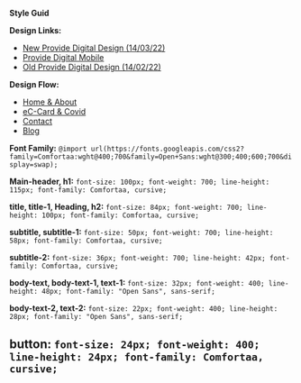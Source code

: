 **Style Guid**

**Design Links:**
- [New Provide Digital Design (14/03/22)](https://xd.adobe.com/view/af014f1c-99d7-45e7-9c11-bb4ab332d26d-fa52/)
- [Provide Digital Mobile](https://xd.adobe.com/view/d2105a20-fe66-413e-aaf9-8ec8d38b21c1-8743/)
- [Old Provide Digital Design (14/02/22)](https://xd.adobe.com/view/f908614d-098d-4792-aece-6264e347d5a4-ac5b/)

**Design Flow:**
- [Home & About](https://xd.adobe.com/view/a1cc3036-c4a8-43fc-8fca-e802aa056378-f49f/)
- [eC-Card & Covid](https://xd.adobe.com/view/b2885b73-b1a0-4ccd-99d5-f4b51dfc7c7f-e7db/)
- [Contact](https://xd.adobe.com/view/7f58fb03-7080-4708-8cb7-721884650fa9-2a0b/)
- [Blog](https://xd.adobe.com/view/37ed8001-9d25-48ce-8672-5ccff96a4c04-62be/)

**Font Family:** `@import url(https://fonts.googleapis.com/css2?family=Comfortaa:wght@400;700&family=Open+Sans:wght@300;400;600;700&display=swap);`

**Main-header, h1:** `
font-size: 100px;
font-weight: 700;
line-height: 115px;
font-family: Comfortaa, cursive;
`

**title, title-1, Heading, h2:** `
font-size: 84px;
font-weight: 700;
line-height: 100px;
font-family: Comfortaa, cursive;
`

**subtitle, subtitle-1:** `
font-size: 50px;
font-weight: 700;
line-height: 58px;
font-family: Comfortaa, cursive;
`

**subtitle-2:** `
font-size: 36px;
font-weight: 700;
line-height: 42px;
font-family: Comfortaa, cursive;
`

**body-text, body-text-1, text-1:** `
font-size: 32px;
font-weight: 400;
line-height: 48px;
font-family: "Open Sans", sans-serif;
`

**body-text-2, text-2:** `
font-size: 22px;
font-weight: 400;
line-height: 28px;
font-family: "Open Sans", sans-serif;
`

**button:** `
font-size: 24px;
font-weight: 400;
line-height: 24px;
font-family: Comfortaa, cursive;
`
-----------------------------------------------------------------------